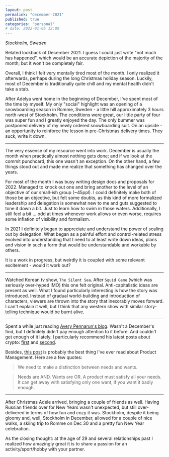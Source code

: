 ```yaml
---
layout: post
permalink: "december-2021"
published: true
categories: "personal"
# date: 2022-01-05 12:00 
---
```


_Stockholm, Sweden_

Belated lookback of December 2021. I guess I could just write "not much has
happened", which would be an accurate depiction of the majority of the month;
but it won't be completely fair.

Overall, I think I felt very mentally tired most of the month. I only realized
it afterwards, perhaps during the long Christmas holiday season. Luckily, most
of December is traditionally quite chill and my mental health didn't take a stab.

After Adelya went home in the beginning of December, I've spent most of the time
by myself. My only "social" highlight was an opening of a snowboarding season
in Romme, Sweden - a little hill approximately 3 hours north-west of Stockholm.
The conditions were great, our little party of four was super fun and I greatly
enjoyed the day. The only bummer was postponed delivery of my newly ordered snowboarding
suit. On an upside - an opportunity to reinforce the lesson in pre-Christmas delivery times.
They suck, write it down.

____

The very essense of my resource went into work. December is usually the month
when practically almost nothing gets done; and if we look at the commit punchcard,
this one wasn't an exception. On the other hand, a few things stood out and made me
realize that something has changed over the years. 

For most of the month I was busy writing design docs and proposals for 2022. 
Managed to knock out one and bring another to the level of an objective of our small-ish group (~45ppl).
I could definitely make both of those be an objective, but felt some doubts, as
this kind of more formalized leadership and delegation is somewhat new to me and 
guts suggested to tone it down a bit. Just to learn how to swim in those waters.
Additionally, I still feel a bit ... odd at times whenever work allows or even worse,
requires some inflation of visibility and formalism. 

In 2021 I definitely began to appreciate and understand the power of scaling out
by delegation. What began as a painful effort and control-related stress evolved
into understanding that I need to at least write down ideas, plans and vision in
such a form that would be understandable and workable by others. 

It is a work in progress, but weirdly it is coupled with some relevant excitement -
would it work out?  

____

Watched Korean tv show, `The Silent Sea`. After `Squid Game` (which was seriously over-hyped IMO)
this one felt original. Anti-capitalistic ideas are present as well. 
What I found particularly interesting is how the story was introduced. Instead of 
gradual world-building and introduction of characters, viewers are thrown into the
story that inexorably moves forward. I can't explain it well, but I think that 
any western show with similar story-telling technique would be burnt alive.

____

Spent a while just reading [Avery Pennarun's blog](https://apenwarr.ca/). Wasn't
a December's find, but I definitely didn't pay enough attention to it before. And couldn't
get enough of it lately. I particularly recommend his latest posts about 
crypto: [first](https://apenwarr.ca/log/20211117) and [second](https://apenwarr.ca/log/20211201).

Besides, [this post](https://apenwarr.ca/log/20211024) is probably the best thing
I've ever read about Product Management. Here are a few quotes:
> We need to make a distinction between needs and wants.

> Needs are AND. Wants are OR. A product must satisfy all your needs. It can get away with satisfying only one want, if you want it badly enough.

____

After Christmas Adele arrived, bringing a couple of friends as well. Having Russian
friends over for New Years wasn't unexpected, but still over-delivered in terms of how
fun and cozy it was. Stockholm, despite it being gloomy and, well, Stockholm in December,
allowed for a couple of nice walks, a skiing trip to Romme on Dec 30 and a pretty fun
New Year celebration.

As the closing thought: at the age of 29 and several relationships past I realized how amazingly great
it is to share a passion for an activity/sport/hobby with your partner.
